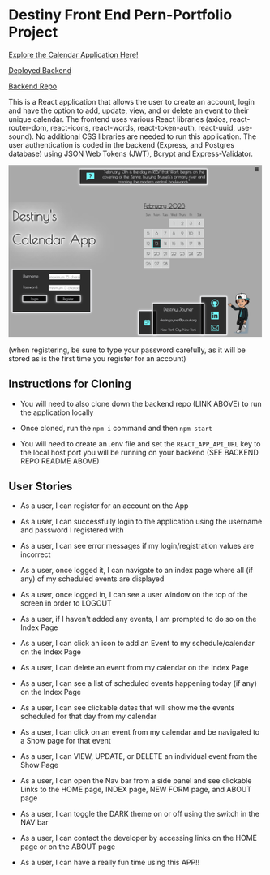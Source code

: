 <h1>Destiny Front End Pern-Portfolio Project</h1>

[Explore the Calendar Application Here!](https://destiny-calendar-project.netlify.app/)

[Deployed Backend](https://pern-portfolio-calendar-app.onrender.com/)&emsp; &emsp;

[Backend Repo](https://github.com/DestinyJoyner/Pern-Portfolio-Backend) 

This is a React application that allows the user to create an account, login and have the option to add, update, view, and or delete an event to their unique calendar. The frontend uses various React libraries (axios, react-router-dom, react-icons, react-words, react-token-auth, react-uuid, use-sound). No additional CSS libraries are needed to run this application.  The user authentication is coded in the backend (Express, and Postgres database) using JSON Web Tokens (JWT), Bcrypt and Express-Validator.

<img src="/public/readme-screenshot.png" alt="screenshot"  width="500"/>

(when registering, be sure to type your password carefully, as it will be stored as is the first time you register for an account)

<h2>Instructions for Cloning</h2>

- You will need to also clone down the backend repo (LINK ABOVE) to run the application locally

- Once cloned, run the `npm i` command and then `npm start`

- You will need to create an .env file and set the `REACT_APP_API_URL` key to the local host port you will be running on your backend (SEE BACKEND REPO README ABOVE) 


<h2>User Stories</h2>

- As a user, I can register for an account on the App

- As a user, I can successfully login to the application using the username and password I registered with

- As a user, I can see error messages if my login/registration values are incorrect

- As a user, once logged it, I can navigate to an index page where all (if any) of my scheduled events are displayed

- As a user, once logged in, I can see a user window on the top of the screen in order to LOGOUT

- As a user, if I haven't added any events, I am prompted to do so on the Index Page

- As a user, I can click an icon to add an Event to my schedule/calendar on the Index Page

- As a user, I can delete an event from my calendar on the Index Page

- As a user, I can see a list of scheduled events happening today (if any) on the Index Page

- As a user, I can see clickable dates that will show me the events scheduled for that day from my calendar

- As a user, I can click on an event from my calendar and be navigated to a Show page for that event

- As a user, I can VIEW, UPDATE, or DELETE an individual event from the Show Page

- As a user, I can open the Nav bar from a side panel and see clickable Links to the HOME page, INDEX page, NEW FORM page, and ABOUT page

- As a user, I can toggle the DARK theme on or off using the switch in the NAV bar

- As a user, I can contact the developer by accessing links on the HOME page or on the ABOUT page

- As a user, I can have a really fun time using this APP!!
